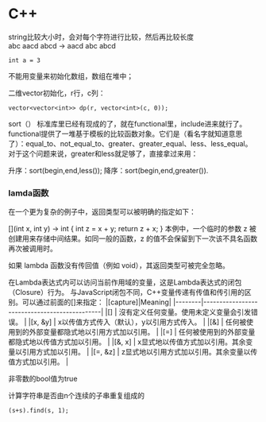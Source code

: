 # C++

string比较大小时，会对每个字符进行比较，然后再比较长度  
abc aacd abcd -> aacd abc abcd 

```
int a = 3
```

不能用变量来初始化数组，数组在堆中；

二维vector初始化，r行，c列：
```
vector<vector<int>> dp(r, vector<int>(c, 0));
```
sort（）
标准库里已经有现成的了，就在functional里，include进来就行了。functional提供了一堆基于模板的比较函数对象。它们是（看名字就知道意思了）：equal_to<Type>、not_equal_to<Type>、greater<Type>、greater_equal<Type>、less<Type>、less_equal<Type>。对于这个问题来说，greater和less就足够了，直接拿过来用：

升序：sort(begin,end,less<data-type>());
降序：sort(begin,end,greater<data-type>()).
  
  
### lamda函数
在一个更为复杂的例子中，返回类型可以被明确的指定如下：

[](int x, int y) -> int { int z = x + y; return z + x; }
本例中，一个临时的参数 z 被创建用来存储中间结果。如同一般的函数，z 的值不会保留到下一次该不具名函数再次被调用时。

如果 lambda 函数没有传回值（例如 void），其返回类型可被完全忽略。

在Lambda表达式内可以访问当前作用域的变量，这是Lambda表达式的闭包（Closure）行为。 与JavaScript闭包不同，C++变量传递有传值和传引用的区别。可以通过前面的[]来指定：
|[capture]|Meaning|
|--------|----------------------------------------------|
|[]      | 沒有定义任何变量。使用未定义变量会引发错误。  |
|[x, &y] | x以传值方式传入（默认），y以引用方式传入。  |
|[&]     | 任何被使用到的外部变量都隐式地以引用方式加以引用。  |
|[=]     | 任何被使用到的外部变量都隐式地以传值方式加以引用。  |
|[&, x]  | x显式地以传值方式加以引用。其余变量以引用方式加以引用。  |
|[=, &z] | z显式地以引用方式加以引用。其余变量以传值方式加以引用。  |
  
  非零数的bool值为true  
  
  计算字符串是否由n个连续的子串重复组成的
  ```
  (s+s).find(s, 1);
  ```
